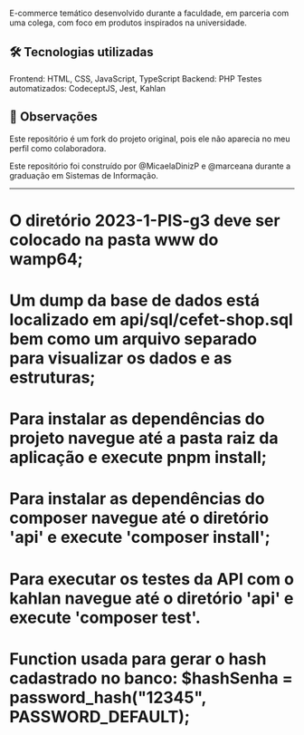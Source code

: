 E-commerce temático desenvolvido durante a faculdade, em parceria com uma colega, com foco em produtos inspirados na universidade.

## 🛠 Tecnologias utilizadas

Frontend: HTML, CSS, JavaScript, TypeScript
Backend: PHP
Testes automatizados: CodeceptJS, Jest, Kahlan

## 📌 Observações

Este repositório é um fork do projeto original, pois ele não aparecia no meu perfil como colaboradora.

Este repositório foi construído por @MicaelaDinizP e @marceana durante a graduação em Sistemas de Informação.

---
# O diretório 2023-1-PIS-g3 deve ser colocado na pasta www do wamp64;

# Um dump da base de dados está localizado em api/sql/cefet-shop.sql bem como um arquivo separado para visualizar os dados e as estruturas;

# Para instalar as dependências do projeto navegue até a pasta raiz da aplicação e execute pnpm install;

# Para instalar as dependências do composer navegue até o diretório 'api' e execute 'composer install';

# Para executar os testes da API com o kahlan navegue até o diretório 'api' e execute 'composer test'.
# Function usada para gerar o hash cadastrado no banco: $hashSenha = password_hash("12345", PASSWORD_DEFAULT); 
